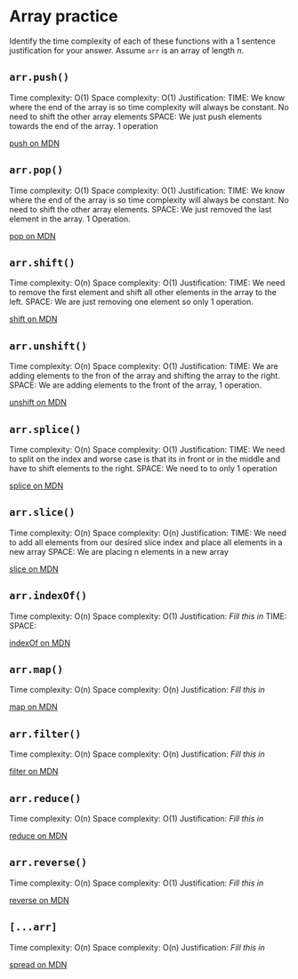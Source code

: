 # Array practice

Identify the time complexity of each of these functions with a 1 sentence
justification for your answer. Assume `arr` is an array of length _n_.

## `arr.push()`

Time complexity: O(1)
Space complexity: O(1)
Justification:
TIME: We know where the end of the array is so time complexity will always be constant. No need to shift the other array elements
SPACE: We just push elements towards the end of the array. 1 operation

[push on MDN][push]


## `arr.pop()`

Time complexity: O(1)
Space complexity: O(1)
Justification:
TIME: We know where the end of the array is so time complexity will always be constant. No need to shift the other array elements.
SPACE: We just removed the last element in the array. 1 Operation.


[pop on MDN][pop]

## `arr.shift()`

Time complexity: O(n)
Space complexity: O(1)
Justification:
TIME: We need to remove the first element and shift all other elements in the array to the left.
SPACE: We are just removing one element so only 1 operation.

[shift on MDN][shift]

## `arr.unshift()`

Time complexity: O(n)
Space complexity: O(1)
Justification:
TIME: We are adding elements to the fron of the array and shifting the array to the right.
SPACE: We are adding elements to the front of the array, 1 operation.

[unshift on MDN][unshift]

## `arr.splice()`

Time complexity: O(n)
Space complexity: O(1)
Justification:
TIME: We need to split on the index and worse case is that its in front or in the middle and have to shift elements to the right.
SPACE: We need to to only 1 operation

[splice on MDN][splice]

## `arr.slice()`

Time complexity: O(n)
Space complexity: O(n)
Justification:
TIME: We need to add all elements from our desired slice index and place all elements in a new array
SPACE: We are placing n elements in a new array

[slice on MDN][slice]

## `arr.indexOf()`

Time complexity: O(n)
Space complexity: O(1)
Justification: _Fill this in_
TIME:
SPACE:


[indexOf on MDN][indexOf]

## `arr.map()`

Time complexity: O(n)
Space complexity: O(n)
Justification: _Fill this in_

[map on MDN][map]

## `arr.filter()`

Time complexity: O(n)
Space complexity: O(n)
Justification: _Fill this in_

[filter on MDN][filter]

## `arr.reduce()`

Time complexity: O(n)
Space complexity: O(1)
Justification: _Fill this in_

[reduce on MDN][reduce]

## `arr.reverse()`

Time complexity: O(n)
Space complexity: O(1)
Justification: _Fill this in_

[reverse on MDN][reverse]

## `[...arr]`

Time complexity: O(n)
Space complexity: O(n)
Justification: _Fill this in_

[spread on MDN][spread]

[push]:https://developer.mozilla.org/en-US/docs/Web/JavaScript/Reference/Global_Objects/Array/push
[pop]:https://developer.mozilla.org/en-US/docs/Web/JavaScript/Reference/Global_Objects/Array/pop
[shift]:https://developer.mozilla.org/en-US/docs/Web/JavaScript/Reference/Global_Objects/Array/shift
[unshift]:https://developer.mozilla.org/en-US/docs/Web/JavaScript/Reference/Global_Objects/Array/unshift
[splice]:https://developer.mozilla.org/en-US/docs/Web/JavaScript/Reference/Global_Objects/Array/splice
[slice]:https://developer.mozilla.org/en-US/docs/Web/JavaScript/Reference/Global_Objects/Array/slice
[indexOf]:https://developer.mozilla.org/en-US/docs/Web/JavaScript/Reference/Global_Objects/Array/indexOf
[map]:https://developer.mozilla.org/en-US/docs/Web/JavaScript/Reference/Global_Objects/Array/map
[filter]:https://developer.mozilla.org/en-US/docs/Web/JavaScript/Reference/Global_Objects/Array/filter
[reduce]:https://developer.mozilla.org/en-US/docs/Web/JavaScript/Reference/Global_Objects/Array/reduce
[reverse]:https://developer.mozilla.org/en-US/docs/Web/JavaScript/Reference/Global_Objects/Array/reverse
[spread]:https://developer.mozilla.org/en-US/docs/Web/JavaScript/Reference/Operators/Spread_syntax
